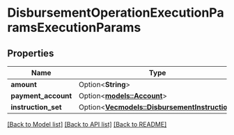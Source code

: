 # DisbursementOperationExecutionParamsExecutionParams

## Properties

Name | Type | Description | Notes
------------ | ------------- | ------------- | -------------
**amount** | Option<**String**> |  | [optional]
**payment_account** | Option<[**models::Account**](Account.md)> |  | [optional]
**instruction_set** | Option<[**Vec<models::DisbursementInstruction>**](DisbursementInstruction.md)> |  | [optional]

[[Back to Model list]](../README.md#documentation-for-models) [[Back to API list]](../README.md#documentation-for-api-endpoints) [[Back to README]](../README.md)


